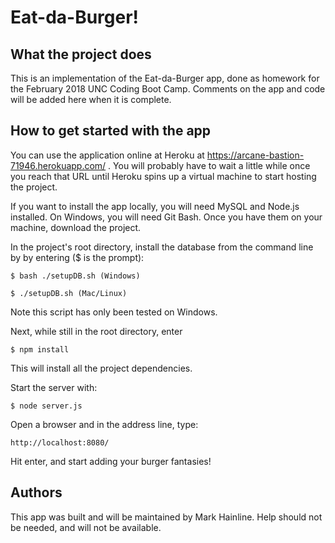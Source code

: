 # Eat-da-Burger!

## What the project does
This is an implementation of the Eat-da-Burger app, done as homework for the February 2018 UNC Coding Boot Camp. Comments on the app and code will be added here when it is complete.

## How to get started with the app
You can use the application online at Heroku at https://arcane-bastion-71946.herokuapp.com/ . You will probably have to wait a little while once you reach that URL until Heroku spins up a virtual machine to start hosting the project.

If you want to install the app locally, you will need MySQL and Node.js installed. On Windows, you will need Git Bash. Once you have them on your machine, download the project.

In the project's root directory, install the database from the command line by by entering ($ is the prompt):

    $ bash ./setupDB.sh (Windows)

    $ ./setupDB.sh (Mac/Linux)

Note this script has only been tested on Windows.

Next, while still in the root directory, enter

    $ npm install

This will install all the project dependencies.

Start the server with:

    $ node server.js

Open a browser and in the address line, type:

    http://localhost:8080/

Hit enter, and start adding your burger fantasies!

## Authors
This app was built and will be maintained by Mark Hainline. Help should not be needed, and will not be available.
